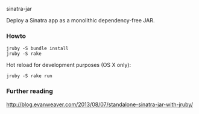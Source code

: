 sinatra-jar

Deploy a Sinatra app as a monolithic dependency-free JAR.

### Howto

    jruby -S bundle install
    jruby -S rake 

Hot reload for development purposes (OS X only):

    jruby -S rake run
  
### Further reading

http://blog.evanweaver.com/2013/08/07/standalone-sinatra-jar-with-jruby/
